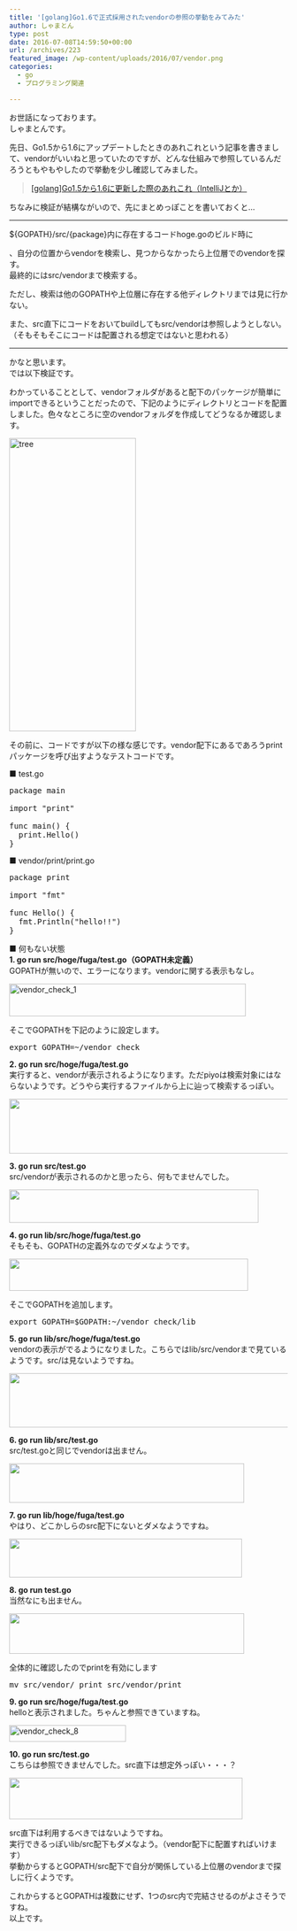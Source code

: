 ```yaml
---
title: '[golang]Go1.6で正式採用されたvendorの参照の挙動をみてみた'
author: しゃまとん
type: post
date: 2016-07-08T14:59:50+00:00
url: /archives/223
featured_image: /wp-content/uploads/2016/07/vendor.png
categories:
  - go
  - プログラミング関連

---
```

お世話になっております。  
しゃまとんです。

先日、Go1.5から1.6にアップデートしたときのあれこれという記事を書きまして、vendorがいいねと思っていたのですが、どんな仕組みで参照しているんだろうともやもやしたので挙動を少し確認してみました。

<blockquote class="wp-embedded-content">
  <p>
    <a href="http://shamaton.orz.hm/blog/archives/217">[golang]Go1.5から1.6に更新した際のあれこれ（IntelliJとか）</a>
  </p>
</blockquote>



ちなみに検証が結構ながいので、先にまとめっぽことを書いておくと&#8230;

* * *

${GOPATH}/src/{package}内に存在するコードhoge.goのビルド時に

、自分の位置からvendorを検索し、見つからなかったら上位層でのvendorを探す。  
最終的にはsrc/vendorまで検索する。

ただし、検索は他のGOPATHや上位層に存在する他ディレクトリまでは見に行かない。

また、src直下にコードをおいてbuildしてもsrc/vendorは参照しようとしない。（そもそもそこにコードは配置される想定ではないと思われる）

* * *

かなと思います。  
では以下検証です。

わかっていることとして、vendorフォルダがあると配下のパッケージが簡単にimportできるということだったので、下記のようにディレクトリとコードを配置しました。色々なところに空のvendorフォルダを作成してどうなるか確認します。

[<img src="http://shamaton.orz.hm/blog/wp-content/uploads/2016/06/tree.png" alt="tree" width="229" height="530" class="aligncenter size-full wp-image-224" />][1]

その前に、コードですが以下の様な感じです。vendor配下にあるであろうprintパッケージを呼び出すようなテストコードです。

■ test.go

<pre class="lang:default decode:true " title="test.go">package main

import "print"

func main() {
  print.Hello()
}</pre>

■ vendor/print/print.go

<pre class="lang:default decode:true " title="vendor/print/print.go">package print

import "fmt"

func Hello() {
  fmt.Println("hello!!")
}</pre>

■ 何もない状態  
**1. go run src/hoge/fuga/test.go（GOPATH未定義）**  
GOPATHが無いので、エラーになります。vendorに関する表示もなし。

[<img src="http://shamaton.orz.hm/blog/wp-content/uploads/2016/06/vendor_check_1.png" alt="vendor_check_1" width="428" height="59" class="aligncenter size-full wp-image-225" />][2]

そこでGOPATHを下記のように設定します。

<pre class="brush: bash; gutter: true">export GOPATH=~/vendor_check</pre>

**2. go run src/hoge/fuga/test.go**  
実行すると、vendorが表示されるようになります。ただpiyoは検索対象にはならないようです。どうやら実行するファイルから上に辿って検索するっぽい。

[<img src="http://shamaton.orz.hm/blog/wp-content/uploads/2016/06/vendor_check_2.png" width="528" height="99" class="aligncenter wp-image-236 size-full" />][3]

**3. go run src/test.go**  
src/vendorが表示されるのかと思ったら、何もでませんでした。

[<img src="http://shamaton.orz.hm/blog/wp-content/uploads/2016/06/vendor_check_3.png" width="451" height="60" class="aligncenter wp-image-237 size-full" />][4]

**4. go run lib/src/hoge/fuga/test.go**  
そもそも、GOPATHの定義外なのでダメなようです。

[<img src="http://shamaton.orz.hm/blog/wp-content/uploads/2016/06/vendor_check_4.png" width="432" height="58" class="aligncenter wp-image-238 size-full" />][5]

そこでGOPATHを追加します。

<pre class="brush: bash; gutter: true">export GOPATH=$GOPATH:~/vendor_check/lib</pre>

**5. go run lib/src/hoge/fuga/test.go**  
vendorの表示がでるようになりました。こちらではlib/src/vendorまで見ているようです。src/は見ないようですね。

[<img src="http://shamaton.orz.hm/blog/wp-content/uploads/2016/06/vendor_check_5.png" width="536" height="98" class="aligncenter wp-image-239 size-full" />][6]

**6. go run lib/src/test.go**  
src/test.goと同じでvendorは出ません。

[<img src="http://shamaton.orz.hm/blog/wp-content/uploads/2016/06/vendor_check_5.5.png" width="425" height="71" class="aligncenter wp-image-240 size-full" />][7]

**7. go run lib/hoge/fuga/test.go**  
やはり、どこかしらのsrc配下にないとダメなようですね。

[<img src="http://shamaton.orz.hm/blog/wp-content/uploads/2016/06/vendor_check_6.png" width="421" height="70" class="aligncenter wp-image-241 size-full" />][8]

**8. go run test.go**  
当然なにも出ません。

[<img src="http://shamaton.orz.hm/blog/wp-content/uploads/2016/06/vendor_check_7.png" width="425" height="73" class="aligncenter wp-image-242 size-full" />][9]

全体的に確認したのでprintを有効にします

<pre class="brush: bash; gutter: true">mv src/vendor/_print src/vendor/print</pre>

**9. go run src/hoge/fuga/test.go**  
helloと表示されました。ちゃんと参照できていますね。

[<img src="http://shamaton.orz.hm/blog/wp-content/uploads/2016/06/vendor_check_8.png" alt="vendor_check_8" width="211" height="30" class="size-full wp-image-233 aligncenter" />][10]

**10. go run src/test.go**  
こちらは参照できませんでした。src直下は想定外っぽい・・・？

[<img src="http://shamaton.orz.hm/blog/wp-content/uploads/2016/06/vendor_check_9.png" width="422" height="75" class="aligncenter wp-image-235 size-full" />][11]

src直下は利用するべきではないようですね。  
実行できるっぽいlib/src配下もダメなよう。（vendor配下に配置すればいけます）  
挙動からするとGOPATH/src配下で自分が関係している上位層のvendorまで探しに行くようです。

これからするとGOPATHは複数にせず、1つのsrc内で完結させるのがよさそうですね。  
以上です。

 [1]: http://shamaton.orz.hm/blog/wp-content/uploads/2016/06/tree.png
 [2]: http://shamaton.orz.hm/blog/wp-content/uploads/2016/06/vendor_check_1.png
 [3]: http://shamaton.orz.hm/blog/wp-content/uploads/2016/06/vendor_check_2.png
 [4]: http://shamaton.orz.hm/blog/wp-content/uploads/2016/06/vendor_check_3.png
 [5]: http://shamaton.orz.hm/blog/wp-content/uploads/2016/06/vendor_check_4.png
 [6]: http://shamaton.orz.hm/blog/wp-content/uploads/2016/06/vendor_check_5.png
 [7]: http://shamaton.orz.hm/blog/wp-content/uploads/2016/06/vendor_check_5.5.png
 [8]: http://shamaton.orz.hm/blog/wp-content/uploads/2016/06/vendor_check_6.png
 [9]: http://shamaton.orz.hm/blog/wp-content/uploads/2016/06/vendor_check_7.png
 [10]: http://shamaton.orz.hm/blog/wp-content/uploads/2016/06/vendor_check_8.png
 [11]: http://shamaton.orz.hm/blog/wp-content/uploads/2016/06/vendor_check_9.png